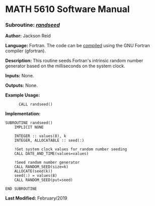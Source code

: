# MATH 5610 Software Manual

### Subroutine: [_randseed_](../randseed.f90)

**Author:** Jackson Reid

**Language:** Fortran. The code can be [compiled](compilation.md) using the GNU Fortran compiler (gfortran).

**Description:** This routine seeds Fortran's intrinsic random number generator based on the milliseconds on the system clock.

**Inputs:** None.

**Outputs:** None.

**Example Usage:** 

```
      CALL randseed()
```
**Implementation:**

```
SUBROUTINE randseed()
    IMPLICIT NONE

    INTEGER :: values(8), k
    INTEGER, ALLOCATABLE :: seed(:)

    !Get system clock values for random number seeding
    CALL DATE_AND_TIME(values=values)

    !Seed random number generator
    CALL RANDOM_SEED(size=k)
    ALLOCATE(seed(k))
    seed(:) = values(8)
    CALL RANDOM_SEED(put=seed)

END SUBROUTINE
```

**Last Modified:** February/2019